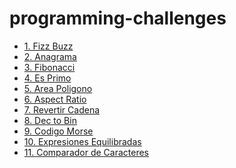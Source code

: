# programming-challenges
<ul>
  <li>
<a href="https://github.com/fmmdevs/programming-challenges/tree/main/programming-challenges/000%20Fizz%20Buzz">1. Fizz Buzz</a>
    
  </li>
   <li>
<a href="https://github.com/fmmdevs/programming-challenges/tree/main/programming-challenges/001%20Anagrama">2. Anagrama</a>
    
  </li>
   <li>
<a href="https://github.com/fmmdevs/programming-challenges/tree/main/programming-challenges/002%20Fibonacci">3. Fibonacci</a>
    
  </li>
   <li>
<a href="https://github.com/fmmdevs/programming-challenges/tree/main/programming-challenges/003%20Es%20Primo">4. Es Primo</a>
    
  </li>
   <li>
<a href="https://github.com/fmmdevs/programming-challenges/tree/main/programming-challenges/004%20%C3%81rea%20Pol%C3%ADgono">5. Area Poligono</a>
    
  </li>
   <li>
<a href="https://github.com/fmmdevs/programming-challenges/tree/main/programming-challenges/005%20Aspect%20Ratio">6. Aspect Ratio</a>
    
  </li>

   <li>
<a href="https://github.com/fmmdevs/programming-challenges/tree/main/programming-challenges/006%20Revertir%20Cadena">7. Revertir Cadena</a>
    
  </li>
   <li>
<a href="https://github.com/fmmdevs/programming-challenges/tree/main/programming-challenges/007%20Decimal%20a%20Binario">8. Dec to Bin</a>
    
  </li>
   <li>
<a href="https://github.com/fmmdevs/programming-challenges/tree/main/programming-challenges/009%20Codigo%20Morse">9. Codigo Morse</a>
    
  </li>
   <li>
    <a href="https://github.com/fmmdevs/programming-challenges/tree/main/programming-challenges/010%20Expresiones%20Equilibradas">10. Expresiones Equilibradas</a>
  </li>
   <li>
    <a href="https://github.com/fmmdevs/programming-challenges/tree/main/programming-challenges/011%20Comparador%20de%20Caracteres">11. Comparador de Caracteres</a>
  </li>
</ul>


